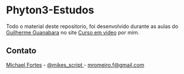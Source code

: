 # Phyton3-Estudos

Todo o material deste repositorio, foi desenvolvido durante as aulas do [Guilherme Guanabara](https://twitter.com/guanabara) no site [Curso em video](https://www.cursoemvideo.com) por mim.



## Contato

[Michael Fortes](https://www.linkedin.com/in/mikefortes/) - [@mikes_script
](https://twitter.com/mikes_script) - mromeiro.f@gmail.com




